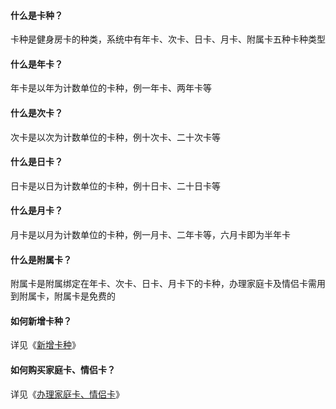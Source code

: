 #### 什么是卡种？

卡种是健身房卡的种类，系统中有年卡、次卡、日卡、月卡、附属卡五种卡种类型

#### 什么是年卡？

年卡是以年为计数单位的卡种，例一年卡、两年卡等

#### 什么是次卡？

次卡是以次为计数单位的卡种，例十次卡、二十次卡等

#### 什么是日卡？

日卡是以日为计数单位的卡种，例十日卡、二十日卡等

#### 什么是月卡？

月卡是以月为计数单位的卡种，例一月卡、二年卡等，六月卡即为半年卡

#### 什么是附属卡？

附属卡是附属绑定在年卡、次卡、日卡、月卡下的卡种，办理家庭卡及情侣卡需用到附属卡，附属卡是免费的

#### 如何新增卡种？

详见《[新增卡种](https://alanfit.github.io/AlanHelpDoc/阿懒工作室版本/卡种/新增卡种)》

#### 如何购买家庭卡、情侣卡？

详见《[办理家庭卡、情侣卡](https://alanfit.github.io/AlanHelpDoc/阿懒工作室版本/卡种/办理家庭卡、情侣卡)》


